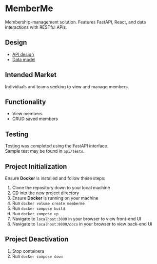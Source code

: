 # MemberMe
Membership-management solution. Features FastAPI, React, and data interactions with RESTful APIs.


## Design
- [API design](docs/api-design.md)
- [Data model](docs/data-model.md)

## Intended Market
Individuals and teams seeking to view and manage members.


## Functionality
- View members
- CRUD saved members

## Testing
Testing was completed using the FastAPI interface. </br>
Sample test may be found in `api/tests`.


## Project Initialization

Ensure <b>Docker</b> is installed and follow these steps:

1. Clone the repository down to your local machine
2. CD into the new project directory
3. Ensure <b>Docker</b> is running on your machine
4. Run `docker volume create memberme`
5. Run `docker compose build`
6. Run `docker compose up`
7. Navigate to `localhost:3000` in your browser to view front-end UI
8. Navigate to `localhost:8000/docs` in your browser to view back-end UI


## Project Deactivation
1. Stop containers
2. Run `docker compose down`

